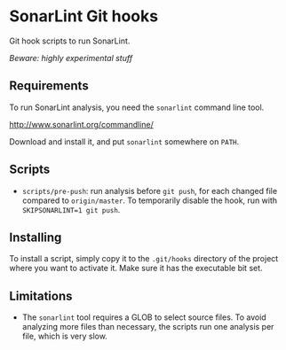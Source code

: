 SonarLint Git hooks
===================

Git hook scripts to run SonarLint.

*Beware: highly experimental stuff*

Requirements
------------

To run SonarLint analysis, you need the `sonarlint` command line tool.

http://www.sonarlint.org/commandline/

Download and install it, and put `sonarlint` somewhere on `PATH`.

Scripts
-------

- `scripts/pre-push`: run analysis before `git push`, for each changed file compared to `origin/master`. To temporarily disable the hook, run with `SKIPSONARLINT=1 git push`.

Installing
----------

To install a script, simply copy it to the `.git/hooks` directory of the project where you want to activate it. Make sure it has the executable bit set.

Limitations
-----------

- The `sonarlint` tool requires a GLOB to select source files. To avoid analyzing more files than necessary, the scripts run one analysis per file, which is very slow.
